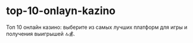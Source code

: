 # top-10-onlayn-kazino
Топ 10 онлайн казино: выберите из самых лучших платформ для игры и получения выигрышей 🔝💰.

